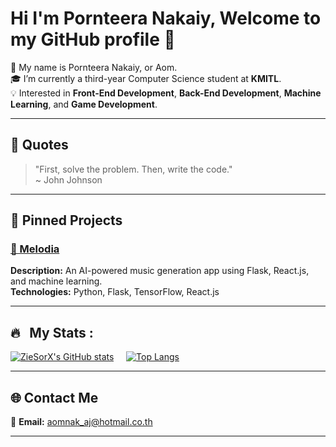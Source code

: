 # Hi I'm Pornteera Nakaiy, Welcome to my GitHub profile 👋

🍂 My name is Pornteera Nakaiy, or Aom.  
🎓 I’m currently a third-year Computer Science student at **KMITL**.  
💡 Interested in **Front-End Development**, **Back-End Development**, **Machine Learning**, and **Game Development**.

---

## 🌟 Quotes  
> "First, solve the problem. Then, write the code."  
> ~ John Johnson  

---

## 📌 Pinned Projects  
### [🎥 Melodia](https://github.com/aomnak/Melodia)  
**Description:** An AI-powered music generation app using Flask, React.js, and machine learning.  
**Technologies:** Python, Flask, TensorFlow, React.js  

---

## 🔥 &nbsp; My Stats :
[![ZieSorX's GitHub stats](https://github-readme-stats.vercel.app/api?username=aomnak&count_private=true&show_icons=true&theme=vision-friendly-dark)](https://github.com/aomnak?tab=repositories) &nbsp; &nbsp;
[![Top Langs](https://github-readme-stats.vercel.app/api/top-langs/?username=aomnak&layout=compact&theme=vision-friendly-dark)](https://github.com/aomnak?tab=repositories)

---

## 🌐 Contact Me  
📧 **Email:** [aomnak_aj@hotmail.co.th](mailto:aomnak_aj@hotmail.co.th)  

---
